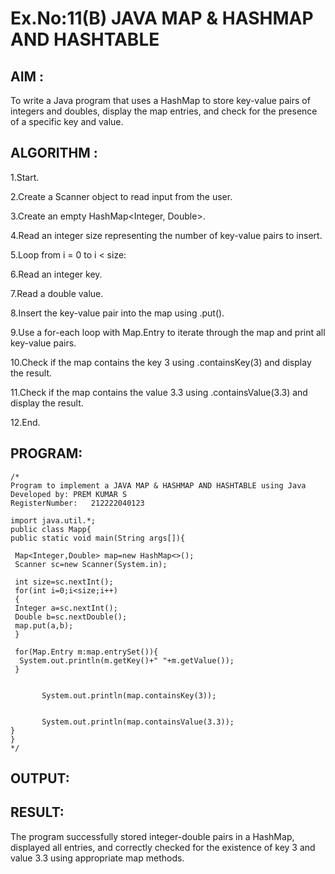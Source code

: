 # Ex.No:11(B)   JAVA MAP & HASHMAP AND HASHTABLE
## AIM :
To write a Java program that uses a HashMap to store key-value pairs of integers and doubles, display the map entries, and check for the presence of a specific key and value.

## ALGORITHM :

1.Start.

2.Create a Scanner object to read input from the user.

3.Create an empty HashMap<Integer, Double>.

4.Read an integer size representing the number of key-value pairs to insert.

5.Loop from i = 0 to i < size:

6.Read an integer key.

7.Read a double value.

8.Insert the key-value pair into the map using .put().

9.Use a for-each loop with Map.Entry to iterate through the map and print all key-value pairs.

10.Check if the map contains the key 3 using .containsKey(3) and display the result.

11.Check if the map contains the value 3.3 using .containsValue(3.3) and display the result.

12.End.




## PROGRAM:
 ```
/*
Program to implement a JAVA MAP & HASHMAP AND HASHTABLE using Java
Developed by: PREM KUMAR S
RegisterNumber:   212222040123

import java.util.*;  
public class Mapp{  
 public static void main(String args[]){ 
     
  Map<Integer,Double> map=new HashMap<>(); 
  Scanner sc=new Scanner(System.in);
  
  int size=sc.nextInt();
  for(int i=0;i<size;i++)
  {
  Integer a=sc.nextInt();
  Double b=sc.nextDouble();
  map.put(a,b);  
  } 
 
  for(Map.Entry m:map.entrySet()){  
   System.out.println(m.getKey()+" "+m.getValue());  
  }  
 
         
        System.out.println(map.containsKey(3));     
         
       
        System.out.println(map.containsValue(3.3)); 
 }  
}  
*/
```









## OUTPUT:



## RESULT:
The program successfully stored integer-double pairs in a HashMap, displayed all entries, and correctly checked for the existence of key 3 and value 3.3 using appropriate map methods.







